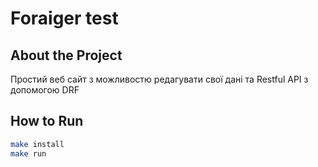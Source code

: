 # Foraiger test

## About the Project
Простий веб сайт з можливостю редагувати свої дані та Restful API з допомогою DRF

## How to Run
```bash
make install
make run
```